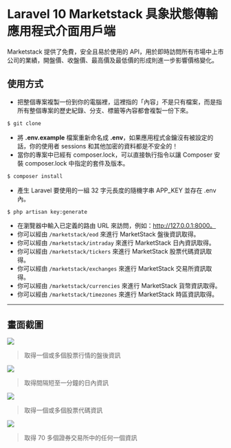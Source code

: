 # Laravel 10 Marketstack 具象狀態傳輸應用程式介面用戶端

Marketstack 提供了免費，安全且易於使用的 API，用於即時訪問所有市場中上市公司的業績，開盤價、收盤價、最高價及最低價的形成則進一步影響價格變化。

## 使用方式
- 把整個專案複製一份到你的電腦裡，這裡指的「內容」不是只有檔案，而是指所有整個專案的歷史紀錄、分支、標籤等內容都會複製一份下來。
```sh
$ git clone
```
- 將 __.env.example__ 檔案重新命名成 __.env__，如果應用程式金鑰沒有被設定的話，你的使用者 sessions 和其他加密的資料都是不安全的！
- 當你的專案中已經有 composer.lock，可以直接執行指令以讓 Composer 安裝 composer.lock 中指定的套件及版本。
```sh
$ composer install
```
- 產生 Laravel 要使用的一組 32 字元長度的隨機字串 APP_KEY 並存在 .env 內。
```sh
$ php artisan key:generate
```
- 在瀏覽器中輸入已定義的路由 URL 來訪問，例如：http://127.0.0.1:8000。
- 你可以經由 `/marketstack/eod` 來進行 MarketStack 盤後資訊取得。
- 你可以經由 `/marketstack/intraday` 來進行 MarketStack 日內資訊取得。
- 你可以經由 `/marketstack/tickers` 來進行 MarketStack 股票代碼資訊取得。
- 你可以經由 `/marketstack/exchanges` 來進行 MarketStack 交易所資訊取得。
- 你可以經由 `/marketstack/currencies` 來進行 MarketStack 貨幣資訊取得。
- 你可以經由 `/marketstack/timezones` 來進行 MarketStack 時區資訊取得。

----

## 畫面截圖
![](https://i.imgur.com/VxeGOtD.png)
> 取得一個或多個股票行情的盤後資訊

![](https://i.imgur.com/4bEX7Hg.png)
> 取得間隔短至一分鐘的日內資訊

![](https://i.imgur.com/XYlJe1f.png)
> 取得一個或多個股票代碼資訊

![](https://i.imgur.com/wuF3HGn.png)
> 取得 70 多個證券交易所中的任何一個資訊

